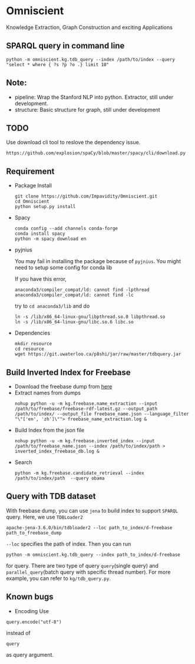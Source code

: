 # Omniscient

Knowledge Extraction, Graph Construction and exciting Applications

## SPARQL query in command line

```
python -m omniscient.kg.tdb_query --index /path/to/index --query "select * where { ?s ?p ?o .} limit 10"
```

## Note:

- pipeline:
 Wrap the Stanford NLP into python.
 Extractor, still under development.
- structure: 
 Basic structure for graph, still under development

## TODO

Use download cli tool to reslove the dependency issue.
```
https://github.com/explosion/spaCy/blob/master/spacy/cli/download.py
```

## Requirement

- Package Install

    ```
    git clone https://github.com/Impavidity/Omniscient.git
    cd Omniscient
    python setup.py install
    ```

- Spacy

    ```code
    conda config --add channels conda-forge
    conda install spacy
    python -m spacy download en
    ```

- pyjnius

    You may fail in installing the package because of `pyjnius`.
    You might need to setup some config for conda lib
    
    If you have this error,
    ```
    anaconda3/compiler_compat/ld: cannot find -lpthread
    anaconda3/compiler_compat/ld: cannot find -lc
    ```
    try to `cd anaconda3/lib` and do
    ```
    ln -s /lib/x86_64-linux-gnu/libpthread.so.0 libpthread.so
    ln -s /lib/x86_64-linux-gnu/libc.so.6 libc.so 
    ```

- Dependencies

    ```
    mkdir resource
    cd resource
    wget https://git.uwaterloo.ca/p8shi/jar/raw/master/tdbquery.jar
    ```

## Build Inverted Index for Freebase

- Download the freebase dump from [here](https://developers.google.com/freebase/)
- Extract names from dumps
    ```
    nohup python -u -m kg.freebase.name_extraction --input /path/to/freebase/freebase-rdf-latest.gz --output_path /path/to/index/ --output_file freebase_name.json --language_filter "\"['en', 'zh']\""> freebase_name_extraction.log &
    ```
- Build Index from the json file
    ```
    nohup python -u -m kg.freebase.inverted_index --input /path/to/freebase_name.json --index /path/to/index/path > inverted_index_freebase_db.log &
    ```
- Search
    ```
    python -m kg.freebase.candidate_retrieval --index /path/to/index/path  --query obama
    ```

## Query with TDB dataset

With freebase dump, you can use `jena` to build index to support `SPARQL` query. 
Here, we use `TDBLoader2`
```
apache-jena-3.6.0/bin/tdbloader2 --loc path_to_index/d-freebase path_to_freebase_dump
```
`--loc` specifies the path of index.
Then you can run 
```
python -m omniscient.kg.tdb_query --index path_to_index/d-freebase
```
for query.
There are two type of query `query`(single query) and `parallel_query`(batch query with specific thread number).
For more example, you can refer to `kg/tdb_query.py`.

## Known bugs
- Encoding
Use
```
query.encode("utf-8")
```
instead of
```
query
```
as query argument.

